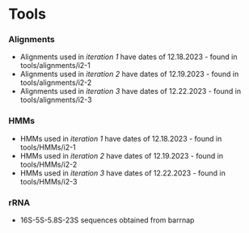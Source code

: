 # Tools

### Alignments
+ Alignments used in *iteration 1* have dates of 12.18.2023 - found in tools/alignments/i2-1
+ Alignments used in *iteration 2* have dates of 12.19.2023 - found in tools/alignments/i2-2
+ Alignments used in *iteration 3* have dates of 12.22.2023 - found in tools/alignments/i2-3

### HMMs
+ HMMs used in *iteration 1* have dates of 12.18.2023 - found in tools/HMMs/i2-1
+ HMMs used in *iteration 2* have dates of 12.19.2023 - found in tools/HMMs/i2-2
+ HMMs used in *iteration 3* have dates of 12.22.2023 - found in tools/HMMs/i2-3

### rRNA
+ 16S-5S-5.8S-23S sequences obtained from barrnap
